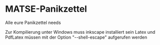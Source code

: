 # MATSE-Panikzettel
Alle eure Panikzettel needs

Zur Kompilierung unter Windows muss inkscape installiert sein
Latex und PdfLatex müssen mit der Option "--shell-escape" aufgerufen werden